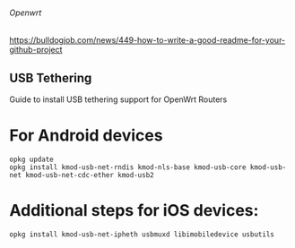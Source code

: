 ###### Openwrt


https://bulldogjob.com/news/449-how-to-write-a-good-readme-for-your-github-project



## USB Tethering

Guide to install USB tethering support for OpenWrt Routers

# For Android devices
```
opkg update
opkg install kmod-usb-net-rndis kmod-nls-base kmod-usb-core kmod-usb-net kmod-usb-net-cdc-ether kmod-usb2
```
# Additional steps for iOS devices:

```
opkg install kmod-usb-net-ipheth usbmuxd libimobiledevice usbutils
```

